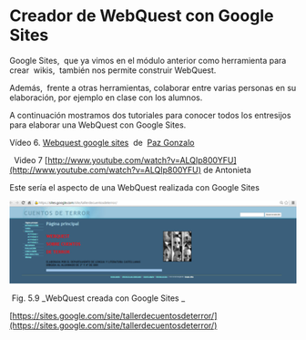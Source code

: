 # Creador de WebQuest con Google Sites

Google Sites,  que ya vimos en el módulo anterior como herramienta para crear  wikis,  también nos permite construir WebQuest.

Además,  frente a otras herramientas, colaborar entre varias personas en su elaboración, por ejemplo en clase con los alumnos.

A continuación mostramos dos tutoriales para conocer todos los entresijos para elaborar una WebQuest con Google Sites.

Vídeo 6. [Webquest google sites](https://www.slideshare.net/pazgonzalo2/webquest-google-sites "Webquest google sites")  de  [Paz Gonzalo](http://www.slideshare.net/pazgonzalo2)

  Video 7 [http://www.youtube.com/watch?v=ALQIp800YFU](http://www.youtube.com/watch?v=ALQIp800YFU) de Antonieta

Este sería el aspecto de una WebQuest realizada con Google Sites


![WebQuest con Google Sites](img/wikigs.png "WebQuest con Google Sites")


 Fig. 5.9 _WebQuest creada con Google Sites _

[https://sites.google.com/site/tallerdecuentosdeterror/](https://sites.google.com/site/tallerdecuentosdeterror/)

